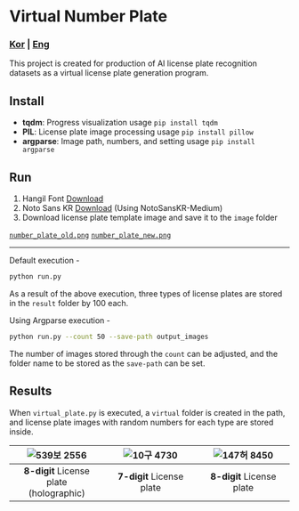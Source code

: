 # Virtual Number Plate

### [Kor](README.md) | [Eng](README_eng.md)


This project is created for production of AI license plate recognition datasets as a virtual license plate generation program.



## Install

- **tqdm**: Progress visualization usage
   `pip install tqdm `
- **PIL**: License plate image processing usage
  `pip install pillow`
- **argparse**: Image path, numbers, and setting usage
  `pip install argparse`



## Run

1. Hangil Font [Download](https://www.juso.go.kr/notice/NoticeBoardDetail.do?mgtSn=44&currentPage=11&searchType=&keyword=)
2. Noto Sans KR [Download](https://fonts.google.com/noto/specimen/Noto+Sans+KR) (Using NotoSansKR-Medium)
3. Download license plate template image and save it to the `image` folder

[`number_plate_old.png`](https://github.com/Oh-JongJin/Virtual_Number_Plate/releases/download/v0.1/number_plate_old.png) [`number_plate_new.png`](https://github.com/Oh-JongJin/Virtual_Number_Plate/releases/download/v0.1/number_plate_new.png)

---
Default execution - 
```bash
python run.py
```
As a result of the above execution, three types of license plates are stored in the `result` folder by 100 each.


Using Argparse execution - 
```bash
python run.py --count 50 --save-path output_images
```
The number of images stored through the `count` can be adjusted, and the folder name to be stored as the `save-path` can be set.


## Results

When `virtual_plate.py` is executed, a `virtual` folder is created in the path, and license plate images with random numbers for each type are stored inside.

| ![539보 2556](https://user-images.githubusercontent.com/45455262/234182656-eb640ab9-f48d-474b-9432-868a9c1b6ac8.png) | ![10구 4730](https://user-images.githubusercontent.com/45455262/234182518-3220eb12-6ffa-4e67-bac8-92aeb5d188c5.png) | ![147허 8450](https://user-images.githubusercontent.com/45455262/234182677-c3e624ed-cf1f-4d37-a539-99c5b31627e0.png) |
| :----------------------------------------------------------: | :----------------------------------------------------------: | :----------------------------------------------------------: |
|         **8-digit** License plate<br />(holographic)         |                  **7-digit** License plate                   |                  **8-digit** License plate                   |

